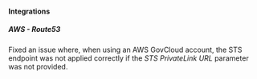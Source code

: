 
#### Integrations

##### AWS - Route53

Fixed an issue where, when using an AWS GovCloud account, the STS endpoint was not applied correctly if the *STS PrivateLink URL* parameter was not provided.
